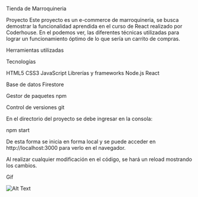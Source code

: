 Tienda de Marroquineria

Proyecto
Este proyecto es un e-commerce de marroquineria, se busca demostrar la funcionalidad aprendida en el curso de React realizado por Coderhouse. En el podemos ver, las diferentes técnicas utilizadas para lograr un funcionamiento óptimo de lo que sería un carrito de compras.

Herramientas utilizadas

Tecnologías

HTML5
CSS3
JavaScript
Librerías y frameworks
Node.js
React

Base de datos
Firestore

Gestor de paquetes
npm

Control de versiones
git


En el directorio del proyecto se debe ingresar en la consola:

npm start

De esta forma se inicia en forma local y se puede acceder en http://localhost:3000 para verlo en el navegador.

Al realizar cualquier modificación en el código, se hará un reload mostrando los cambios.

Gif

![Alt Text](./app.gif)